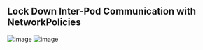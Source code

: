 ## Lock Down Inter-Pod Communication with NetworkPolicies
![image](https://github.com/emirhandogandemir/Kubernetes-Notlar/assets/74687192/b4c90ea9-6716-4a25-849f-28c78d25eee9)
![image](https://github.com/emirhandogandemir/Kubernetes-Notlar/assets/74687192/1f26942c-a697-4944-b3d4-9fdf7c2fcbd4)
